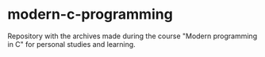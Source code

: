 # modern-c-programming
Repository with the archives made during the course "Modern programming in  C" for personal studies and learning.
